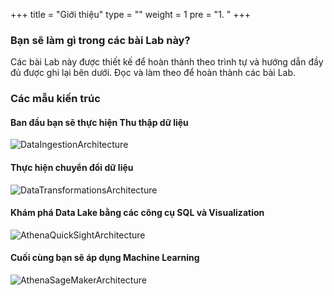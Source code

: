+++
title = "Giới thiệu"
type = ""
weight = 1
pre = "1. "
+++

### **Bạn sẽ làm gì trong các bài Lab này?**

Các bài Lab này được thiết kế để hoàn thành theo trình tự và hướng dẫn đầy đủ được ghi lại bên dưới. Đọc và làm theo để hoàn thành các bài Lab.

### **Các mẫu kiến ​​trúc**

#### Ban đầu bạn sẽ thực hiện Thu thập dữ liệu
![DataIngestionArchitecture](../image/1.Introduction/001-IngestionDataArchitecture.png)

#### Thực hiện chuyển đổi dữ liệu
![DataTransformationsArchitecture](../image/1.Introduction/001-TransformingDataArchitecture.png)

#### Khám phá Data Lake bằng các công cụ SQL và Visualization
![AthenaQuickSightArchitecture](../image/1.Introduction/001-AthenaQuickSightArchitecture.png)

#### Cuối cùng bạn sẽ áp dụng Machine Learning
![AthenaSageMakerArchitecture](../image/1.Introduction/001-AthenaSageMakerArchitecture.png)